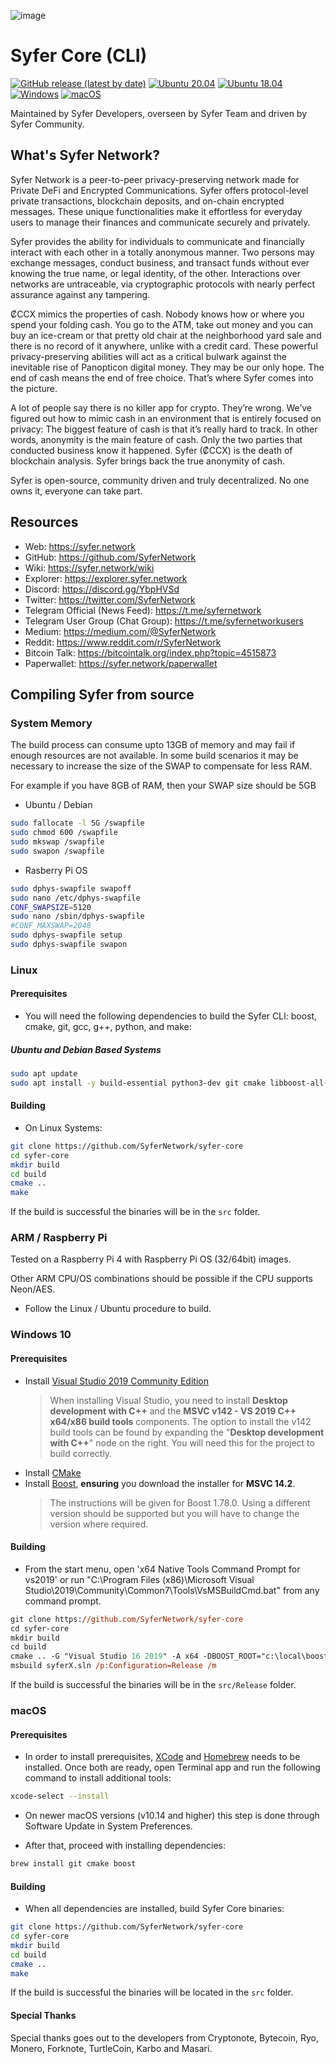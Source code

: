 ![image](https://github.com/SyferNetwork/syfer-imagery/blob/master/logos/splash.png)

# Syfer Core (CLI)

[![GitHub release (latest by date)](https://img.shields.io/github/v/release/SyferNetwork/syfer-core)](https://github.com/SyferNetwork/syfer-core/releases/latest)
[![Ubuntu 20.04](https://github.com/SyferNetwork/syfer-core/actions/workflows/ubuntu20.yml/badge.svg)](https://github.com/SyferNetwork/syfer-core/actions/workflows/ubuntu20.yml)
[![Ubuntu 18.04](https://github.com/SyferNetwork/syfer-core/actions/workflows/ubuntu18.yml/badge.svg)](https://github.com/SyferNetwork/syfer-core/actions/workflows/ubuntu18.yml)
[![Windows](https://github.com/SyferNetwork/syfer-core/actions/workflows/windows.yml/badge.svg)](https://github.com/SyferNetwork/syfer-core/actions/workflows/windows.yml)
[![macOS](https://github.com/SyferNetwork/syfer-core/actions/workflows/macOS.yml/badge.svg)](https://github.com/SyferNetwork/syfer-core/actions/workflows/macOS.yml)

Maintained by Syfer Developers, overseen by Syfer Team and driven by Syfer Community.

## What's Syfer Network?

Syfer Network is a peer-to-peer privacy-preserving network made for Private DeFi and Encrypted Communications. Syfer offers protocol-level private transactions, blockchain deposits, and on-chain encrypted messages. These unique functionalities make it effortless for everyday users to manage their finances and communicate securely and privately.

Syfer provides the ability for individuals to communicate and financially interact with each other in a totally anonymous manner. Two persons may exchange messages, conduct business, and transact funds without ever knowing the true name, or legal identity, of the other. Interactions over networks are untraceable, via cryptographic protocols with nearly perfect assurance against any tampering.

₡CCX mimics the properties of cash. Nobody knows how or where you spend your folding cash. You go to the ATM, take out money and you can buy an ice-cream or that pretty old chair at the neighborhood yard sale and there is no record of it anywhere, unlike with a credit card. These powerful privacy-preserving abilities will act as a critical bulwark against the inevitable rise of Panopticon digital money. They may be our only hope. The end of cash means the end of free choice. That’s where Syfer comes into the picture.

A lot of people say there is no killer app for crypto. They’re wrong. We’ve figured out how to mimic cash in an environment that is entirely focused on privacy: The biggest feature of cash is that it’s really hard to track. In other words, anonymity is the main feature of cash. Only the two parties that conducted business know it happened. Syfer (₡CCX) is the death of blockchain analysis. Syfer brings back the true anonymity of cash.

Syfer is open-source, community driven and truly decentralized. No one owns it, everyone can take part.

## Resources

-   Web: <https://syfer.network>
-   GitHub: <https://github.com/SyferNetwork>
-   Wiki: <https://syfer.network/wiki>
-   Explorer: <https://explorer.syfer.network>
-   Discord: <https://discord.gg/YbpHVSd>
-   Twitter: <https://twitter.com/SyferNetwork>
-   Telegram Official (News Feed): <https://t.me/syfernetwork>
-   Telegram User Group (Chat Group): <https://t.me/syfernetworkusers>
-   Medium: <https://medium.com/@SyferNetwork>
-   Reddit: <https://www.reddit.com/r/SyferNetwork>
-   Bitcoin Talk: <https://bitcointalk.org/index.php?topic=4515873>
-   Paperwallet: <https://syfer.network/paperwallet>

## Compiling Syfer from source

### System Memory

The build process can consume upto 13GB of memory and may fail if enough resources are not available.
In some build scenarios it may be necessary to increase the size of the SWAP to compensate for less RAM.

For example if you have 8GB of RAM, then your SWAP size should be 5GB

-   Ubuntu / Debian

```bash
sudo fallocate -l 5G /swapfile
sudo chmod 600 /swapfile
sudo mkswap /swapfile
sudo swapon /swapfile
```

-   Rasberry Pi OS

```bash
sudo dphys-swapfile swapoff
sudo nano /etc/dphys-swapfile
CONF_SWAPSIZE=5120
sudo nano /sbin/dphys-swapfile
#CONF_MAXSWAP=2048
sudo dphys-swapfile setup
sudo dphys-swapfile swapon
```

### Linux

#### Prerequisites

-   You will need the following dependencies to build the Syfer CLI: boost, cmake, git, gcc, g++, python, and make:

##### Ubuntu and Debian Based Systems

```bash
sudo apt update
sudo apt install -y build-essential python3-dev git cmake libboost-all-dev
```

#### Building

-   On Linux Systems:

```bash
git clone https://github.com/SyferNetwork/syfer-core
cd syfer-core
mkdir build
cd build
cmake ..
make
```

If the build is successful the binaries will be in the `src` folder.

### ARM / Raspberry Pi

Tested on a Raspberry Pi 4 with Raspberry Pi OS (32/64bit) images.

Other ARM CPU/OS combinations should be possible if the CPU supports Neon/AES.

-   Follow the Linux / Ubuntu procedure to build.

### Windows 10

#### Prerequisites

-   Install [Visual Studio 2019 Community Edition](https://visualstudio.microsoft.com/thank-you-downloading-visual-studio/?sku=Community&rel=16)
    > When installing Visual Studio, you need to install **Desktop development with C++** and the **MSVC v142 - VS 2019 C++ x64/x86 build tools** components. The option to install the v142 build tools can be found by expanding the "**Desktop development with C++**" node on the right. You will need this for the project to build correctly.
-   Install [CMake](https://cmake.org/download/)
-   Install [Boost](https://sourceforge.net/projects/boost/files/boost-binaries/1.78.0/boost_1_78_0-msvc-14.2-64.exe/download), **ensuring** you download the installer for **MSVC 14.2**. 
    > The instructions will be given for Boost 1.78.0. Using a different version should be supported but you will have to change the version where required.

#### Building

-   From the start menu, open 'x64 Native Tools Command Prompt for vs2019' or run "C:\\Program Files (x86)\\Microsoft Visual Studio\\2019\\Community\\Common7\\Tools\\VsMSBuildCmd.bat" from any command prompt.

```ps
git clone https://github.com/SyferNetwork/syfer-core
cd syfer-core
mkdir build
cd build
cmake .. -G "Visual Studio 16 2019" -A x64 -DBOOST_ROOT="c:\local\boost_1_78_0"
msbuild syferX.sln /p:Configuration=Release /m
```

If the build is successful the binaries will be in the `src/Release` folder.

### macOS

#### Prerequisites

-   In order to install prerequisites, [XCode](https://developer.apple.com/xcode/) and [Homebrew](https://brew.sh/) needs to be installed.
    Once both are ready, open Terminal app and run the following command to install additional tools:

```bash
xcode-select --install
```

-   On newer macOS versions (v10.14 and higher) this step is done through Software Update in System Preferences.

-   After that, proceed with installing dependencies:

```bash
brew install git cmake boost
```

#### Building

-   When all dependencies are installed, build Syfer Core binaries:

```bash
git clone https://github.com/SyferNetwork/syfer-core
cd syfer-core
mkdir build
cd build
cmake ..
make
```

If the build is successful the binaries will be located in the `src` folder.

#### Special Thanks

Special thanks goes out to the developers from Cryptonote, Bytecoin, Ryo, Monero, Forknote, TurtleCoin, Karbo and Masari.
